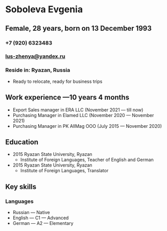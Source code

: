 # Soboleva Evgenia
## Female, 28 years, born on 13 December 1993

### +7 (920) 6323483
### lus-zhenya@yandex.ru
### Reside in: Ryazan, Russia
* Ready to relocate, ready for business trips

## Work experience —10 years 4 months
* Export Sales manager in ERA LLC (November 2021 — till now)
* Purchasing Manager in Elamed LLC (November 2020 — November 2021)
* Purchasing Manager in PK AllMag OOO (July 2015 — November 2020)

## Education
* 2015	Ryazan State University, Ryazan
    * Institute of Foreign Languages, Teacher of English and German
* 2015	Ryazan State University, Ryazan
    * Institute of Foreign Languages, Translator

## Key skills
### Languages	
* Russian — Native
* English — C1 — Advanced
* German — A2 — Elementary
